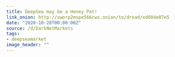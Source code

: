 ```yaml
---
title: DeepSea may be a Honey Pot!
link_onion: http://vworp2mspe566cws.onion/to/dread/ed604e07e5
date: "2020-10-28T00:00:00Z"
source: /d/DarkNetMarkets
tags:
- deepseamarket
image_header: ""
---
```


